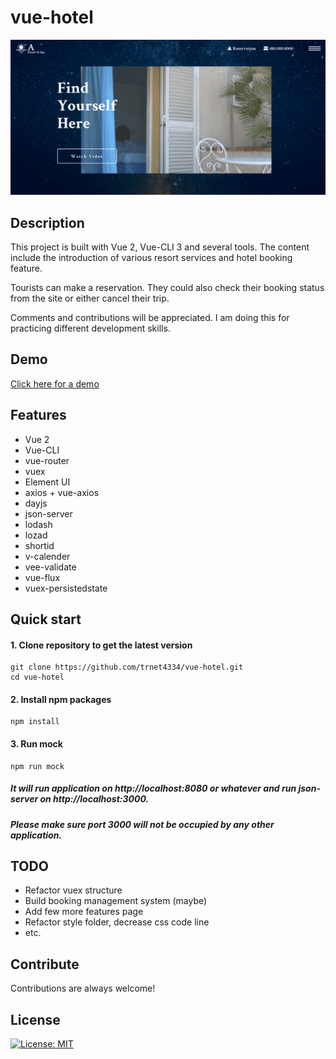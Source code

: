 # vue-hotel
![GITHUB](https://github.com/trnet4334/vue-hotel/blob/development/src/assets/images/Screenshot.png "Screenshot of homepage")

## Description
This project is built with Vue 2, Vue-CLI 3 and several tools. The content include the introduction of various resort services and hotel booking feature.

Tourists can make a reservation. They could also check their booking status from the site or either cancel their trip.

Comments and contributions will be appreciated. I am doing this for practicing different development skills. 

## Demo
[Click here for a demo](https://trnet4334.github.io/vue-hotel/)

## Features
- Vue 2
- Vue-CLI
- vue-router
- vuex
- Element UI
- axios + vue-axios
- dayjs
- json-server
- lodash
- lozad
- shortid
- v-calender
- vee-validate
- vue-flux
- vuex-persistedstate

## Quick start
#### 1. Clone repository to get the latest version
```shell
git clone https://github.com/trnet4334/vue-hotel.git
cd vue-hotel
```
#### 2. Install npm packages
```shell
npm install
```
#### 3. Run mock
```shell
npm run mock
```
##### It will run application on http://localhost:8080 or whatever and run json-server on http://localhost:3000.
##### Please make sure port 3000 will not be occupied by any other application.

## TODO
- Refactor vuex structure
- Build booking management system (maybe)
- Add few more features page
- Refactor style folder, decrease css code line
- etc.

## Contribute
Contributions are always welcome!

## License
[![License: MIT](https://img.shields.io/badge/License-MIT-yellow.svg)](https://opensource.org/licenses/MIT)
